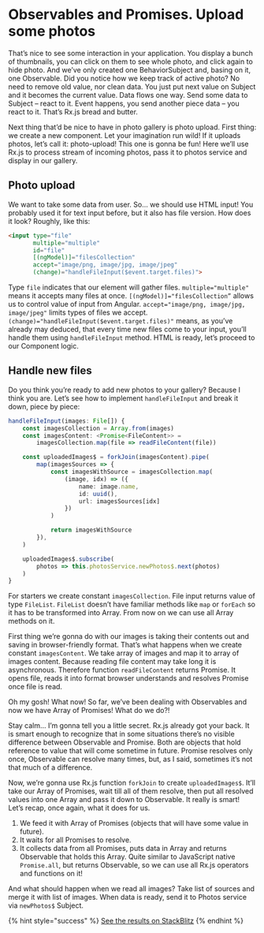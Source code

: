 # Observables and Promises. Upload some photos
That’s nice to see some interaction in your application. You display a bunch of thumbnails, you can click on them to see whole photo, and click again to hide photo. And we’ve only created one BehaviorSubject and, basing on it, one Observable. Did you notice how we keep track of active photo? No need to remove old value, nor clean data. You just put next value on Subject and it becomes the current value. Data flows one way. Send some data to Subject – react to it. Event happens, you send another piece data – you react to it. That’s Rx.js bread and butter.

Next thing that’d be nice to have in photo gallery is photo upload. First thing: we create a new component. Let your imagination run wild! If it uploads photos, let’s call it: photo-upload! This one is gonna be fun! Here we’ll use Rx.js to process stream of incoming photos, pass it to photos service and display in our gallery.

## Photo upload
We want to take some data from user. So… we should use HTML input! You probably used it for text input before, but it also has file version. How does it look? Roughly, like this:

```html
<input type="file"
       multiple="multiple"
       id="file"
       [(ngModel)]="filesCollection"
       accept="image/png, image/jpg, image/jpeg"
       (change)="handleFileInput($event.target.files)">
```

Type `file` indicates that our element will gather files. `multiple="multiple"` means it accepts many files at once. `[(ngModel)]="filesCollection”` allows us to control value of input from Angular. `accept="image/png, image/jpg, image/jpeg"` limits types of files we accept. `(change)="handleFileInput($event.target.files)"` means, as you’ve already may deduced, that every time new files come to your input, you’ll handle them using `handleFileInput` method. HTML is ready, let’s proceed to our Component logic.

## Handle new files
Do you think you’re ready to add new photos to your gallery? Because I think you are. Let’s see how to implement `handleFileInput` and break it down, piece by piece:

```typescript
handleFileInput(images: File[]) {
    const imagesCollection = Array.from(images)
    const imagesContent: <Promise<FileContent>> =
        imagesCollection.map(file => readFileContent(file))

    const uploadedImages$ = forkJoin(imagesContent).pipe(
        map(imagesSources => {
            const imagesWithSource = imagesCollection.map(
                (image, idx) => ({
                    name: image.name,
                    id: uuid(),
                    url: imagesSources[idx]
                })
            )

            return imagesWithSource
        }),
    )

    uploadedImages$.subscribe(
        photos => this.photosService.newPhotos$.next(photos)
    )
}
```

For starters we create constant `imagesCollection`. File input returns value of type `FileList`. `FileList` doesn’t have familiar methods like `map` or `forEach` so it has to be transformed into Array. From now on we can use all Array methods on it.

First thing we’re gonna do with our images is taking their contents out and saving in browser-friendly format. That’s what happens when we create constant `imagesContent`. We take array of images and map it to array of images content. Because reading file content may take long it is asynchronous. Therefore function `readFileContent` returns Promise. It opens file, reads it into format browser understands and resolves Promise once file is read.

Oh my gosh! What now! So far, we’ve been dealing with Observables and now we have Array of Promises! What do we do?!

Stay calm… I’m gonna tell you a little secret. Rx.js already got your back. It is smart enough to recognize that in some situations there’s no visible difference between Observable and Promise. Both are objects that hold reference to value that will come sometime in future. Promise resolves only once, Observable can resolve many times, but, as I said, sometimes it’s not that much of a difference.

Now, we’re gonna use Rx.js function `forkJoin` to create `uploadedImages$`. It’ll take our Array of Promises, wait till all of them resolve, then put all resolved values into one Array and pass it down to Observable. It really is smart! Let’s recap, once again, what it does for us.
1. We feed it with Array of Promises (objects that will have some value in future).
2. It waits for all Promises to resolve.
3. It collects data from all Promises, puts data in Array and returns Observable that holds this Array. Quite similar to JavaScript native `Promise.all`, but returns Observable, so we can use all Rx.js operators and functions on it!

And what should happen when we read all images? Take list of sources and merge it with list of images. When data is ready, send it to Photos service via `newPhotos$` Subject.

{% hint style="success" %}
[See the results on StackBlitz](https://stackblitz.com/github/jonki/observable-gallery/tree/master/examples/3_02_upload-photos)
{% endhint %}
